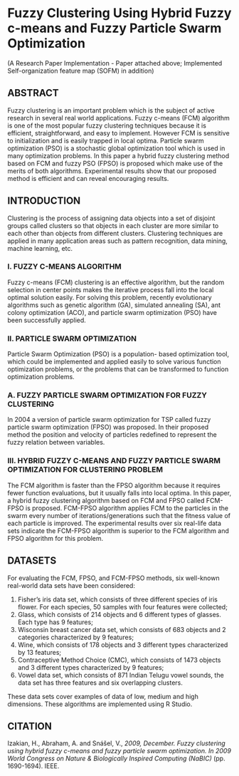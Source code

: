 # Fuzzy Clustering Using Hybrid Fuzzy c-means and Fuzzy Particle Swarm Optimization
(A Research Paper Implementation - Paper attached above; Implemented Self-organization feature map (SOFM) in addition)

## ABSTRACT

  Fuzzy clustering is an important problem which is the subject of active research in several real world applications. Fuzzy c-means (FCM) algorithm is one of the most popular fuzzy clustering techniques because it is efficient, straightforward, and easy to implement. However FCM is sensitive to initialization and is easily trapped in local optima. Particle swarm optimization (PSO) is a stochastic global optimization tool which is used in many optimization problems. In this paper a hybrid fuzzy clustering method based on FCM and fuzzy PSO (FPSO) is proposed which make use of the merits of both algorithms. Experimental results show that our proposed method is efficient and can reveal encouraging results.

## INTRODUCTION

  Clustering is the process of assigning data objects into a set of disjoint groups called clusters so that objects in each cluster are more similar to each other than objects from different clusters. Clustering techniques are applied in many application areas such as pattern recognition, data mining, machine learning, etc.

### I. FUZZY C-MEANS ALGORITHM
  Fuzzy c-means (FCM) clustering is an effective algorithm, but the random selection in center points makes the iterative process fall into the local optimal solution easily. For solving this problem, recently evolutionary algorithms such as genetic algorithm (GA), simulated annealing (SA), ant colony optimization (ACO), and particle swarm optimization (PSO) have been successfully applied.

### II. PARTICLE SWARM OPTIMIZATION
  Particle Swarm Optimization (PSO) is a population- based optimization tool, which could be implemented and applied easily to solve various function optimization problems, or the problems that can be transformed to function optimization problems.
### A. FUZZY PARTICLE SWARM OPTIMIZATION FOR FUZZY CLUSTERING
  In 2004 a version of particle swarm optimization for TSP called fuzzy particle swarm optimization (FPSO) was proposed. In their proposed method the position and velocity of particles redefined to represent the fuzzy relation between variables.

### III. HYBRID FUZZY C-MEANS AND FUZZY PARTICLE SWARM OPTIMIZATION FOR CLUSTERING PROBLEM
  The FCM algorithm is faster than the FPSO algorithm because it requires fewer function evaluations, but it usually falls into local optima. In this paper, a hybrid fuzzy clustering algorithm based on FCM and FPSO called FCM-FPSO is proposed. FCM-FPSO algorithm applies FCM to the particles in the swarm every number of iterations/generations such that the fitness value of each particle is improved. The experimental results over six real-life data sets indicate the FCM-FPSO algorithm is superior to the FCM algorithm and FPSO algorithm for this problem.

## DATASETS

  For evaluating the FCM, FPSO, and FCM-FPSO methods, six well-known real-world data sets have been considered:
1. Fisher’s iris data set, which consists of three different species of iris flower. For each species, 50 samples with four features were collected;
2. Glass, which consists of 214 objects and 6 different types of glasses. Each type has 9 features;
3. Wisconsin breast cancer data set, which consists of 683 objects and 2 categories characterized by 9 features;
4. Wine, which consists of 178 objects and 3 different types characterized by 13 features;
5. Contraceptive Method Choice (CMC), which consists of 1473 objects and 3 different types characterized by 9 features;
6. Vowel data set, which consists of 871 Indian Telugu vowel sounds, the data set has three features and six overlapping clusters.

  These data sets cover examples of data of low, medium and high dimensions. These algorithms are implemented using R Studio.

## CITATION

Izakian, H., Abraham, A. and Snášel, V., _2009, December. Fuzzy clustering using hybrid fuzzy c-means and fuzzy particle swarm optimization. In 2009 World Congress on Nature & Biologically Inspired Computing (NaBIC)_ (pp. 1690-1694). IEEE.
